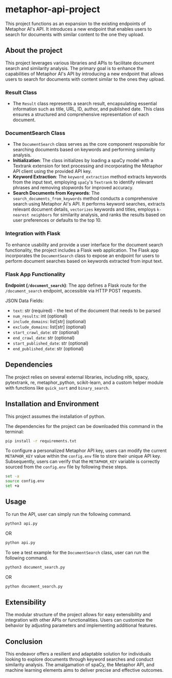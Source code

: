 # metaphor-api-project
This project functions as an expansion to the existing endpoints of Metaphor AI's API. It introduces a new endpoint that enables users to search for documents with similar content to the one they upload.

## About the project
This project leverages various libraries and APIs to facilitate document search and similarity analysis. The primary goal is to enhance the capabilities of Metaphor AI's API by introducing a new endpoint that allows users to search for documents with content similar to the ones they upload.

### Result Class
- The `Result` class represents a search result, encapsulating essential information such as title, URL, ID, author, and published date. This class ensures a structured and comprehensive representation of each document.

### DocumentSearch Class
- The `DocumentSearch` class serves as the core component responsible for searching documents based on keywords and performing similarity analysis.
- **Initialization**: The class initializes by loading a spaCy model with a Textrank extension for text processing and incorporating the Metaphor API client using the provided API key.
- **Keyword Extraction**: The `keyword_extraction` method extracts keywords from the input text, employing `spaCy`'s `Textrank` to identify relevant phrases and removing stopwords for improved accuracy.
- **Search Documents from Keywords**: The `search_documents_from_keywords` method conducts a comprehensive search using Metaphor AI's API. It performs keyword searches, extracts relevant document details, `vectorizes` keywords and titles, employs `k-nearest neighbors` for similarity analysis, and ranks the results based on user preferences or defaults to the top 10.

### Integration with Flask
To enhance usability and provide a user interface for the document search functionality, the project includes a Flask web application. The Flask app incorporates the `DocumentSearch` class to expose an endpoint for users to perform document searches based on keywords extracted from input text.

### Flask App Functionality
**Endpoint (`/document_search`)**: The app defines a Flask route for the `/document_search` endpoint, accessible via HTTP POST requests.

 JSON Data Fields:
 - `text`: str (required) - the text of the document that needs to be parsed
 - `num_results`: int (optional)
 - `include_domains`: list[str] (optional)
 - `exclude_domains`: list[str] (optional)
 - `start_crawl_date`: str (optional)
 - `end_crawl_date`: str (optional)
 - `start_published_date`: str (optional)
 - `end_published_date`: str (optional)

## Dependencies
The project relies on several external libraries, including nltk, spacy, pytextrank, re, metaphor_python, scikit-learn, and a custom helper module with functions like `quick_sort` and `binary_search`.

## Installation and Environment
This project assumes the installation of python.

The dependencies for the project can be downloaded this command in the terminal:
```Bash
pip install -r requirements.txt
```

To configure a personalized Metaphor API key, users can modify the current `METAPHOR_KEY` value within the `config.env` file to store their unique API key. Subsequently, users can verify that the `METAPHOR_KEY` variable is correctly sourced from the `config.env` file by following these steps.
```Bash
set -a
source config.env
set +a
```

## Usage
To run the API, user can simply run the following command.
```Bash
python3 api.py
```
OR
```Bash
python api.py
```

To see a test example for the `DocumentSearch` class, user can run the following command.
```Bash
python3 document_search.py
```
OR
```Bash
python document_search.py
```

## Extensibility
The modular structure of the project allows for easy extensibility and integration with other APIs or functionalities. Users can customize the behavior by adjusting parameters and implementing additional features.

## Conclusion
This endeavor offers a resilient and adaptable solution for individuals looking to explore documents through keyword searches and conduct similarity analysis. The amalgamation of spaCy, the Metaphor API, and machine learning elements aims to deliver precise and effective outcomes.
